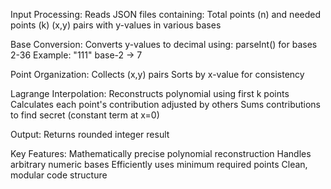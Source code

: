 Input Processing: Reads JSON files containing:
Total points (n) and needed points (k)
(x,y) pairs with y-values in various bases

Base Conversion: Converts y-values to decimal using:
parseInt() for bases 2-36
Example: "111" base-2 → 7

Point Organization:
Collects (x,y) pairs
Sorts by x-value for consistency

Lagrange Interpolation:
Reconstructs polynomial using first k points
Calculates each point's contribution adjusted by others
Sums contributions to find secret (constant term at x=0)

Output: Returns rounded integer result

Key Features:
Mathematically precise polynomial reconstruction
Handles arbitrary numeric bases
Efficiently uses minimum required points
Clean, modular code structure
